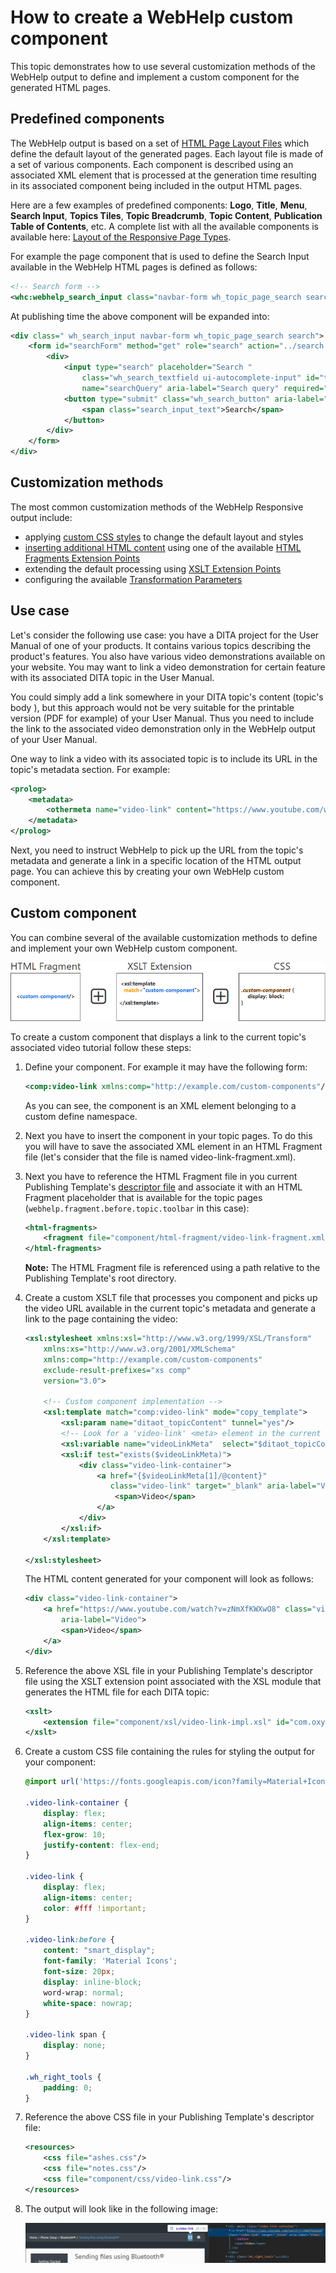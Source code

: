 # How to create a WebHelp custom component

This topic demonstrates how to use several customization methods of the WebHelp output to define and implement a custom component for the generated HTML pages.

## Predefined components

The WebHelp output is based on a set of [HTML Page Layout Files](https://www.oxygenxml.com/doc/versions/23.0/ug-webhelp-responsive/topics/whr_publishing_template_contents.html#ariaid-title8) which define the default layout of the generated pages. Each layout file is made of a set of various components. Each component is described using an associated XML element that is processed at the generation time resulting in its associated component being included in the output HTML pages.

Here are a few examples of predefined components: **Logo**, **Title**, **Menu**, **Search Input**, **Topics Tiles**, **Topic Breadcrumb**, **Topic Content**, **Publication Table of Contents**, etc. A complete list with all the available components is available here: [Layout of the Responsive Page Types](https://www.oxygenxml.com/doc/versions/23.0/ug-webhelp-responsive/topics/whr-html5-pages.html).

For example the page component that is used to define the Search Input available in the WebHelp HTML pages is defined as follows:

```xml
<!-- Search form -->
<whc:webhelp_search_input class="navbar-form wh_topic_page_search search" role="form"/>
```

At publishing time the above component will be expanded into:

```xml
<div class=" wh_search_input navbar-form wh_topic_page_search search">
    <form id="searchForm" method="get" role="search" action="../search.html">
        <div>
            <input type="search" placeholder="Search "
                class="wh_search_textfield ui-autocomplete-input" id="textToSearch"
                name="searchQuery" aria-label="Search query" required="required" autocomplete="off"/>
            <button type="submit" class="wh_search_button" aria-label="Search">
                <span class="search_input_text">Search</span>
            </button>
        </div>
    </form>
</div>
```

## Customization methods

The most common customization methods of the WebHelp Responsive output include:

-   applying [custom CSS styles](https://www.oxygenxml.com/doc/versions/23.0/ug-webhelp-responsive/topics/webhelp-customizing-with-css.html) to change the default layout and styles
-   [inserting additional HTML content](https://www.oxygenxml.com/doc/versions/23.0/ug-webhelp-responsive/topics/wh-add-custom-html.html) using one of the available [HTML Fragments Extension Points](https://www.oxygenxml.com/doc/versions/23.0/ug-webhelp-responsive/topics/whr_publishing_template_contents.html#ariaid-title6)
-   extending the default processing using [XSLT Extension Points](https://www.oxygenxml.com/doc/versions/23.0/ug-webhelp-responsive/topics/whr_publishing_template_contents.html#ariaid-title5)
-   configuring the available [Transformation Parameters](https://www.oxygenxml.com/doc/versions/23.0/ug-webhelp-responsive/topics/webhelp-responsive-plugin-additional-parameters.html)

## Use case

Let's consider the following use case: you have a DITA project for the User Manual of one of your products. It contains various topics describing the product's features. You also have various video demonstrations available on your website. You may want to link a video demonstration for certain feature with its associated DITA topic in the User Manual.

You could simply add a link somewhere in your DITA topic's content \(topic's body \), but this approach would not be very suitable for the printable version \(PDF for example\) of your User Manual. Thus you need to include the link to the associated video demonstration only in the WebHelp output of your User Manual.

One way to link a video with its associated topic is to include its URL in the topic's metadata section. For example:

```xml
<prolog>
    <metadata>
        <othermeta name="video-link" content="https://www.youtube.com/watch?v=zNmXfKWXwO8"/>
    </metadata>
</prolog>
```

Next, you need to instruct WebHelp to pick up the URL from the topic's metadata and generate a link in a specific location of the HTML output page. You can achieve this by creating your own WebHelp custom component.

## Custom component

You can combine several of the available customization methods to define and implement your own WebHelp custom component.

![Custom component](custom-component.png "Custom component")

To create a custom component that displays a link to the current topic's associated video tutorial follow these steps:

1.  Define your component. For example it may have the following form:

    ```xml
    <comp:video-link xmlns:comp="http://example.com/custom-components"/>
    ```

    As you can see, the component is an XML element belonging to a custom define namespace.

2.  Next you have to insert the component in your topic pages. To do this you will have to save the associated XML element in an HTML Fragment file \(let's consider that the file is named video-link-fragment.xml\).
3.  Next you have to reference the HTML Fragment file in you current Publishing Template's [descriptor file](https://www.oxygenxml.com/doc/versions/23.0/ug-webhelp-responsive/topics/whr_publishing_template_contents.html#ariaid-title2) and associate it with an HTML Fragment placeholder that is available for the topic pages \(`webhelp.fragment.before.topic.toolbar` in this case\):

    ```xml
    <html-fragments>
        <fragment file="component/html-fragment/video-link-fragment.xml" placeholder="webhelp.fragment.before.topic.toolbar"/>
    </html-fragments>
    ```

    **Note:** The HTML Fragment file is referenced using a path relative to the Publishing Template's root directory.

4.  Create a custom XSLT file that processes you component and picks up the video URL available in the current topic's metadata and generate a link to the page containing the video:

    ```xml
    <xsl:stylesheet xmlns:xsl="http://www.w3.org/1999/XSL/Transform"
        xmlns:xs="http://www.w3.org/2001/XMLSchema"
        xmlns:comp="http://example.com/custom-components"
        exclude-result-prefixes="xs comp"
        version="3.0">
        
        <!-- Custom component implementation -->
        <xsl:template match="comp:video-link" mode="copy_template">
            <xsl:param name="ditaot_topicContent" tunnel="yes"/>
            <!-- Look for a 'video-link' <meta> element in the current topic content -->
            <xsl:variable name="videoLinkMeta"  select="$ditaot_topicContent//*:meta[@name='video-link']"/>
            <xsl:if test="exists($videoLinkMeta)">
                <div class="video-link-container">
                    <a href="{$videoLinkMeta[1]/@content}"
                       class="video-link" target="_blank" aria-label="Video">
                        <span>Video</span>
                    </a>
                </div>
            </xsl:if>
        </xsl:template>
        
    </xsl:stylesheet>
    ```

    The HTML content generated for your component will look as follows:

    ```xml
    <div class="video-link-container">
        <a href="https://www.youtube.com/watch?v=zNmXfKWXwO8" class="video-link" target="_blank"
            aria-label="Video">
            <span>Video</span>
        </a>
    </div>
    ```

5.  Reference the above XSL file in your Publishing Template's descriptor file using the XSLT extension point associated with the XSL module that generates the HTML file for each DITA topic:

    ```xml
    <xslt>
        <extension file="component/xsl/video-link-impl.xsl" id="com.oxygenxml.webhelp.xsl.dita2webhelp"/>
    </xslt>
    ```

6.  Create a custom CSS file containing the rules for styling the output for your component:

    ```css
    @import url('https://fonts.googleapis.com/icon?family=Material+Icons');
    
    .video-link-container {
        display: flex;
        align-items: center;
        flex-grow: 10;
        justify-content: flex-end;
    }
    
    .video-link {
        display: flex;
        align-items: center;
        color: #fff !important;
    }
    
    .video-link:before {
        content: "smart_display";
        font-family: 'Material Icons';
        font-size: 20px;
        display: inline-block;
        word-wrap: normal;
        white-space: nowrap;
    }
    
    .video-link span {
        display: none;
    }
    
    .wh_right_tools {
        padding: 0;
    }
    ```

7.  Reference the above CSS file in your Publishing Template's descriptor file:

    ```xml
    <resources>
        <css file="ashes.css"/>
        <css file="notes.css"/>
        <css file="component/css/video-link.css"/>
    </resources>
    ```

8.  The output will look like in the following image:

    ![Output](output.png "Output")

